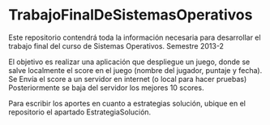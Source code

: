 TrabajoFinalDeSistemasOperativos
================================

Este repositorio contendrá toda la información necesaria para desarrollar el trabajo final del curso de Sistemas Operativos. Semestre 2013-2

El objetivo es realizar una aplicación que despliegue un juego, donde se salve localmente el score en el juego (nombre del jugador, puntaje y fecha).
Se Envía el score a un servidor en internet (o local para hacer pruebas)
Posteriormente se baja del servidor los mejores 10 scores.

Para escribir los aportes en cuanto a estrategias solución, ubique en el repositorio el apartado EstrategiaSolución.

 
